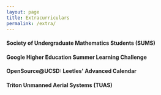 ```yaml
---
layout: page
title: Extracurriculars
permalink: /extra/
---
```


<h4 class="page-heading">Society of Undergraduate Mathematics Students (SUMS)</h4>

<h4 class="page-heading">Google Higher Education Summer Learning Challenge</h4>

<h4 class="page-heading">OpenSource@UCSD: Leetles' Advanced Calendar</h4>

<h4 class="page-heading">Triton Unmanned Aerial Systems (TUAS)</h4>

